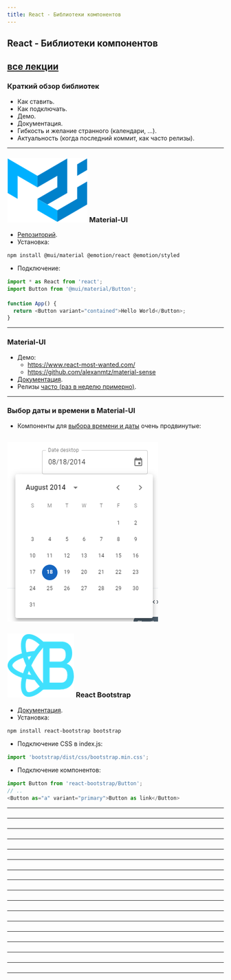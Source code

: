 ```yaml
---
title: React - Библиотеки компонентов
---
```


## React - Библиотеки компонентов

[все лекции](https://github.com/dmitryweiner/lectures/blob/main/README.md)
---
### Краткий обзор библиотек
* Как ставить.
* Как подключать.
* Демо.
* Документация.
* Гибкость и желание странного (календари, ...).
* Актуальность (когда последний коммит, как часто релизы).
---

### ![Material-UI](assets/component-libraries/mui.png) Material-UI
* [Репозиторий](https://github.com/mui/material-ui).
* Установка:

```shell
npm install @mui/material @emotion/react @emotion/styled
```
* Подключение:

```js
import * as React from 'react';
import Button from '@mui/material/Button';

function App() {
  return <Button variant="contained">Hello World</Button>;
}
```
---

### Material-UI
* Демо:
  * https://www.react-most-wanted.com/
  * https://github.com/alexanmtz/material-sense
* [Документация](https://mui.com/material-ui/getting-started/overview/).
* Релизы [часто (раз в неделю примерно)](https://github.com/mui/material-ui/releases). 
---

### Выбор даты и времени в Material-UI
* Компоненты для [выбора времени и даты](https://mui.com/x/react-date-pickers/getting-started/)
очень продвинутые:

![mui-date](assets/component-libraries/mui-date.png)
---

### ![](assets/component-libraries/bootstrap.png) React Bootstrap
* [Документация](https://react-bootstrap.github.io/getting-started/introduction).
* Установка:

```shell
npm install react-bootstrap bootstrap
```
* Подключение CSS в index.js:

```js
import 'bootstrap/dist/css/bootstrap.min.css';
```
* Подключение компонентов:

```js
import Button from 'react-bootstrap/Button';
// ..
<Button as="a" variant="primary">Button as link</Button>
```
---

### 

---

### 

---

### 

---

### 

---

### 

---

### 

---

### 

---

### 

---

### 

---

### 

---

### 

---

### 

---

### 

---

### 

---

### 

---

### 

---

